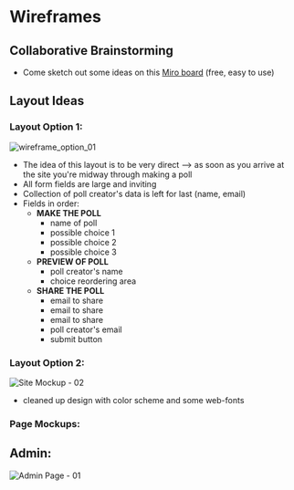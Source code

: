# Wireframes

## Collaborative Brainstorming
- Come sketch out some ideas on this [Miro board](https://miro.com/welcomeonboard/VkpVd2k4SVpENDA5ckFqSVdUUjNYSHpqRVRXSVhGbndoR1FaYUZONmNsVkhkM3NxcnZ6bmNtNEJlTG00b2RQRXwzMDc0NDU3MzUwNDA3MDQ0MjMz?share_link_id=912761691455) (free, easy to use)

## Layout Ideas

### Layout Option 1:
![wireframe_option_01](https://user-images.githubusercontent.com/41748727/165208584-355aabc2-3a1b-4882-8960-504161d5f29e.png)
- The idea of this layout is to be very direct --> as soon as you arrive at the site you're midway through making a poll
- All form fields are large and inviting
- Collection of poll creator's data is left for last (name, email)
- Fields in order:
  * **MAKE THE POLL**
    * name of poll
    * possible choice 1
    * possible choice 2
    * possible choice 3
  * **PREVIEW OF POLL**
    * poll creator's name
    * choice reordering area
  * **SHARE THE POLL**
    * email to share
    * email to share
    * email to share
    * poll creator's email
    * submit button
 
### Layout Option 2:
![Site Mockup - 02](https://user-images.githubusercontent.com/41748727/166129322-41811e40-4a7b-4923-b464-12c4dbe2af54.png)
- cleaned up design with color scheme and some web-fonts

### Page Mockups:
## Admin:
![Admin Page - 01](https://user-images.githubusercontent.com/41748727/166402289-82a6b650-d882-402e-8451-cca69fe3c162.png)

